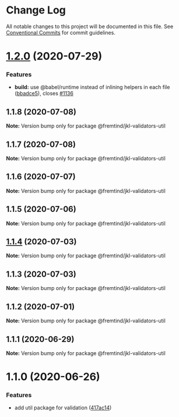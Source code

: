 # Change Log

All notable changes to this project will be documented in this file.
See [Conventional Commits](https://conventionalcommits.org) for commit guidelines.

# [1.2.0](https://github.com/fremtind/jokul/compare/@fremtind/jkl-validators-util@1.1.8...@fremtind/jkl-validators-util@1.2.0) (2020-07-29)


### Features

* **build:** use @babel/runtime instead of inlining helpers in each file ([bbadce5](https://github.com/fremtind/jokul/commit/bbadce52ba4da5d540b479b07273332587bed436)), closes [#1136](https://github.com/fremtind/jokul/issues/1136)





## 1.1.8 (2020-07-08)

**Note:** Version bump only for package @fremtind/jkl-validators-util





## 1.1.7 (2020-07-08)

**Note:** Version bump only for package @fremtind/jkl-validators-util





## 1.1.6 (2020-07-07)

**Note:** Version bump only for package @fremtind/jkl-validators-util





## 1.1.5 (2020-07-06)

**Note:** Version bump only for package @fremtind/jkl-validators-util





## [1.1.4](https://github.com/fremtind/jokul/compare/@fremtind/jkl-validators-util@1.1.3...@fremtind/jkl-validators-util@1.1.4) (2020-07-03)

**Note:** Version bump only for package @fremtind/jkl-validators-util





## 1.1.3 (2020-07-03)

**Note:** Version bump only for package @fremtind/jkl-validators-util





## 1.1.2 (2020-07-01)

**Note:** Version bump only for package @fremtind/jkl-validators-util





## 1.1.1 (2020-06-29)

**Note:** Version bump only for package @fremtind/jkl-validators-util





# 1.1.0 (2020-06-26)


### Features

* add util package for validation ([417ac14](https://github.com/fremtind/jokul/commit/417ac145a3c021f3b5f9e5fc2824ce4021e55e21))
